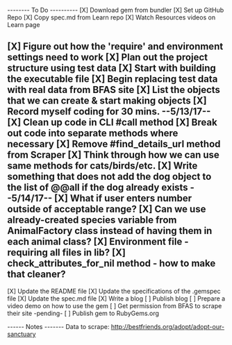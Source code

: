 -------- To Do ----------
[X] Download gem from bundler
[X] Set up GitHub Repo
[X] Copy spec.md from Learn repo
[X] Watch Resources videos on Learn page

[X] Figure out how the 'require' and environment settings need to work
[X] Plan out the project structure using test data
[X] Start with building the executable file
[X] Begin replacing test data with real data from BFAS site
[X] List the objects that we can create & start making objects
[X] Record myself coding for 30 mins.
--5/13/17--
[X] Clean up code in CLI #call method
[X] Break out code into separate methods where necessary
[X] Remove #find_details_url method from Scraper
[X] Think through how we can use same methods for cats/birds/etc.
[X] Write something that does not add the dog object to the list of @@all if the dog already exists
--5/14/17--
[X] What if user enters number outside of acceptable range?
[X] Can we use already-created species variable from AnimalFactory class instead of having them in each animal class?
[X] Environment file - requiring all files in lib?
[X] check_attributes_for_nil method - how to make that cleaner?
-----------
[X] Update the README file
[X] Update the specifications of the .gemspec file
[X] Update the spec.md file
[X] Write a blog
[ ] Publish blog
[ ] Prepare a video demo on how to use the gem
[ ] Get permission from BFAS to scrape their site -pending-
[ ] Publish gem to RubyGems.org

------ Notes -------
Data to scrape: http://bestfriends.org/adopt/adopt-our-sanctuary
